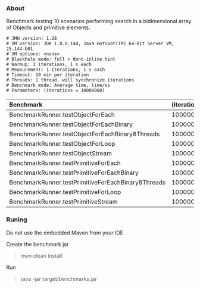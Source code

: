 ### About

Benchmark testing 10 scenarios performing search in a bidimensional array of Objects and primitive elements.

```
# JMH version: 1.28
# VM version: JDK 1.8.0_144, Java HotSpot(TM) 64-Bit Server VM, 25.144-b01
# VM options: <none>
# Blackhole mode: full + dont-inline hint
# Warmup: 1 iterations, 1 s each
# Measurement: 1 iterations, 1 s each
# Timeout: 10 min per iteration
# Threads: 1 thread, will synchronize iterations
# Benchmark mode: Average time, time/op
# Parameters: (iterations = 10000000)
```

Benchmark     | (iterations) | Mode | Score | Units
:-------------|:-------------|:-----|:------|:-------
BenchmarkRunner.testObjectForEach                  |10000000  |avgt   |   2699,342   | ms/op
BenchmarkRunner.testObjectForEachBinary            |10000000  |avgt   |   1301,792   | ms/op
BenchmarkRunner.testObjectForEachBinary8Threads    |10000000  |avgt   |    408,388   | ms/op
BenchmarkRunner.testObjectForLoop                  |10000000  |avgt   |   4081,161   | ms/op
BenchmarkRunner.testObjectStream                   |10000000  |avgt   |  15937,118   | ms/op
BenchmarkRunner.testPrimitiveForEach               |10000000  |avgt   |   1302,360   | ms/op
BenchmarkRunner.testPrimitiveForEachBinary         |10000000  |avgt   |   1133,874   | ms/op
BenchmarkRunner.testPrimitiveForEachBinary8Threads |10000000  |avgt   |    267,391   | ms/op
BenchmarkRunner.testPrimitiveForLoop               |10000000  |avgt   |   2057,118   | ms/op
BenchmarkRunner.testPrimitiveStream                |10000000  |avgt   |  10230,278   | ms/op

### Runing

Do not use the embedded Maven from your IDE

Create the benchmark jar
> mvn clean install

Run
> java -jar target/benchmarks.jar

